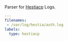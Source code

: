 Parser for [Hestiacp](https://github.com/hestiacp/hestiacp) Logs.

```yaml
---
filenames:
 - /var/log/hestia/auth.log
labels:
  type: hestiacp
```
